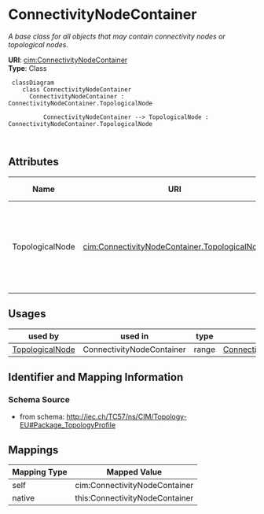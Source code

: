 # ConnectivityNodeContainer


_A base class for all objects that may contain connectivity nodes or topological nodes._





**URI**: [cim:ConnectivityNodeContainer](http://iec.ch/TC57/CIM100#ConnectivityNodeContainer)<br />
**Type**: Class




```mermaid
 classDiagram
    class ConnectivityNodeContainer
      ConnectivityNodeContainer : ConnectivityNodeContainer.TopologicalNode
        
          ConnectivityNodeContainer --> TopologicalNode : ConnectivityNodeContainer.TopologicalNode
        
      
```




<!-- no inheritance hierarchy -->


## Attributes


| Name | URI | Cardinality and Range | Description | Inheritance |
| ---  | --- | --- | --- | --- |
| TopologicalNode | [cim:ConnectivityNodeContainer.TopologicalNode](http://iec.ch/TC57/CIM100#ConnectivityNodeContainer.TopologicalNode) | 0..* <br />  [TopologicalNode](TopologicalNode.md)  | The topological nodes which belong to this connectivity node container | direct |





## Usages

| used by | used in | type | used |
| ---  | --- | --- | --- |
| [TopologicalNode](TopologicalNode.md) | ConnectivityNodeContainer | range | [ConnectivityNodeContainer](ConnectivityNodeContainer.md) |






## Identifier and Mapping Information







### Schema Source


* from schema: http://iec.ch/TC57/ns/CIM/Topology-EU#Package_TopologyProfile





## Mappings

| Mapping Type | Mapped Value |
| ---  | ---  |
| self | cim:ConnectivityNodeContainer |
| native | this:ConnectivityNodeContainer |




